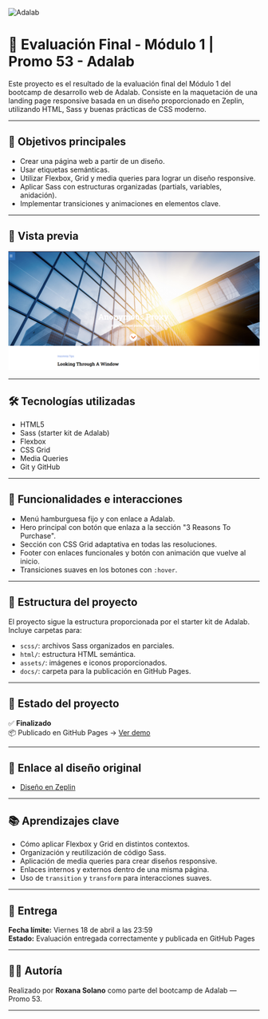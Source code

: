 ![Adalab](https://beta.adalab.es/resources/images/adalab-logo-155x61-bg-white.png)

# 🧪 Evaluación Final - Módulo 1 | Promo 53 - Adalab

Este proyecto es el resultado de la evaluación final del Módulo 1 del bootcamp de desarrollo web de Adalab. Consiste en la maquetación de una landing page responsive basada en un diseño proporcionado en Zeplin, utilizando HTML, Sass y buenas prácticas de CSS moderno.

---

## 🚀 Objetivos principales

- Crear una página web a partir de un diseño.
- Usar etiquetas semánticas.
- Utilizar Flexbox, Grid y media queries para lograr un diseño responsive.
- Aplicar Sass con estructuras organizadas (partials, variables, anidación).
- Implementar transiciones y animaciones en elementos clave.

---

## 📸 Vista previa

![Captura de la landing page](./public/images/my_page.png)

---

## 🛠️ Tecnologías utilizadas

- HTML5
- Sass (starter kit de Adalab)
- Flexbox
- CSS Grid
- Media Queries
- Git y GitHub

---

## 🎯 Funcionalidades e interacciones

- Menú hamburguesa fijo y con enlace a Adalab.
- Hero principal con botón que enlaza a la sección "3 Reasons To Purchase".
- Sección con CSS Grid adaptativa en todas las resoluciones.
- Footer con enlaces funcionales y botón con animación que vuelve al inicio.
- Transiciones suaves en los botones con `:hover`.

---

## 📁 Estructura del proyecto

El proyecto sigue la estructura proporcionada por el starter kit de Adalab. Incluye carpetas para:

- `scss/`: archivos Sass organizados en parciales.
- `html/`: estructura HTML semántica.
- `assets/`: imágenes e iconos proporcionados.
- `docs/`: carpeta para la publicación en GitHub Pages.

---

## 🧪 Estado del proyecto

✅ **Finalizado**  
📦 Publicado en GitHub Pages → [Ver demo](https://roxana-solano.github.io/ejercicio-modulo1-roxana/#reason-to-purchase)

---

## 📌 Enlace al diseño original

- [Diseño en Zeplin](https://app.zeplin.io/project/633d72747ae0b42878ea10a2)

---

## 📚 Aprendizajes clave

- Cómo aplicar Flexbox y Grid en distintos contextos.
- Organización y reutilización de código Sass.
- Aplicación de media queries para crear diseños responsive.
- Enlaces internos y externos dentro de una misma página.
- Uso de `transition` y `transform` para interacciones suaves.

---

## 📅 Entrega

**Fecha límite:** Viernes 18 de abril a las 23:59  
**Estado:** Evaluación entregada correctamente y publicada en GitHub Pages

---

## 🙋‍♀️ Autoría

Realizado por **Roxana Solano** como parte del bootcamp de Adalab — Promo 53.

---
